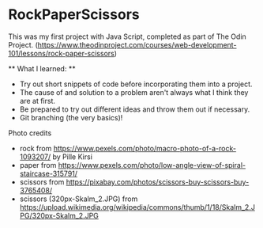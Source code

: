 # RockPaperScissors
This was my first project with Java Script, completed as part of The Odin Project.
(https://www.theodinproject.com/courses/web-development-101/lessons/rock-paper-scissors)

** What I learned:  **
- Try out short snippets of code before incorporating them into a project.
- The cause of and solution to a problem aren't always what I think they are at first.
- Be prepared to try out different ideas and throw them out if necessary.
- Git branching (the very basics)!

Photo credits
- rock from https://www.pexels.com/photo/macro-photo-of-a-rock-1093207/ by Pille Kirsi
- paper from https://www.pexels.com/photo/low-angle-view-of-spiral-staircase-315791/
- scissors from https://pixabay.com/photos/scissors-buy-scissors-buy-3765408/
- scissors (320px-Skalm_2.JPG) from https://upload.wikimedia.org/wikipedia/commons/thumb/1/18/Skalm_2.JPG/320px-Skalm_2.JPG